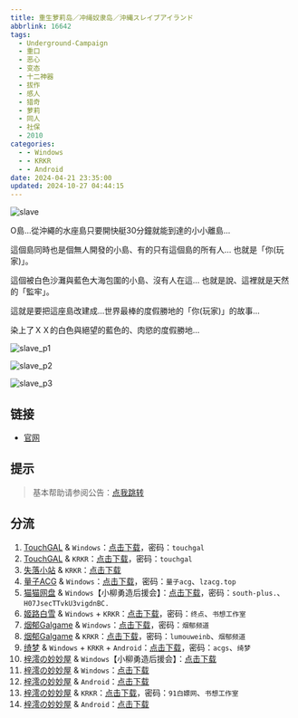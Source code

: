 ```yaml
---
title: 重生萝莉岛／冲绳奴隶岛／沖縄スレイブアイランド
abbrlink: 16642
tags:
  - Underground-Campaign
  - 重口
  - 恶心
  - 变态
  - 十二神器
  - 拔作
  - 感人
  - 猎奇
  - 萝莉
  - 同人
  - 社保
  - 2010
categories:
  - - Windows
  - - KRKR
  - - Android
date: 2024-04-21 23:35:00
updated: 2024-10-27 04:44:15
---
```


![slave](https://unpkg.com/galgame/img/slave.webp)

O島…從沖繩的水座島只要開快艇30分鐘就能到達的小小離島…

這個島同時也是個無人開發的小島、有的只有這個島的所有人…
也就是「你(玩家)」。

這個被白色沙灘與藍色大海包圍的小島、沒有人在這…
也就是說、這裡就是天然的「監牢」。

這就是要把這座島改建成…世界最棒的度假勝地的「你(玩家)」的故事…

染上了ＸＸ的白色與絕望的藍色的、肉慾的度假勝地…

<!-- more -->

![slave_p1](https://unpkg.com/galgame/img/slave_p1.webp)

![slave_p2](https://unpkg.com/galgame/img/slave_p2.webp)

![slave_p3](https://unpkg.com/galgame/img/slave_p3.webp)

## 链接

- [官网](https://ugcp.sakura.ne.jp/slave/)

## 提示

> 基本帮助请参阅公告：[点我跳转](/p/announcement/)

## 分流

1. [TouchGAL](https://touchgal.net/) & `Windows`：[点击下载](https://pan.touchgal.net/s/xQAOIO)，密码：`touchgal`
2. [TouchGAL](https://touchgal.net/) & `KRKR`：[点击下载](https://pan.touchgal.net/s/mZksx)，密码：`touchgal`
3. [失落小站](https://www.shinnku.com/) & `KRKR`：[点击下载](https://www.shinnku.com/api/download/0/krkr/%E9%87%8D%E7%94%9F%E8%90%9D%E8%8E%89%E5%B2%9B.7z)
4. [量子ACG](https://lzacg.org/) & `Windows`：[点击下载](https://lzacg.org/7678)，密码：`量子acg`、`lzacg.top`
5. [猫猫网盘](https://pan.catcat.blog/) & `Windows`【小柳勇造后援会】：[点击下载](https://pan.catcat.blog/d/GalGame/SP%E5%90%8E%E7%AB%AF1%5BGalGame%E5%88%86%E5%8C%BA%5D/%E6%B1%89%E5%8C%96%E6%B8%B8%E6%88%8F%E6%9C%88%E4%BB%BD%E5%90%88%E9%9B%86-%E7%A6%BB%E6%95%A3/2024%E5%B9%B4%E6%B1%89%E5%8C%96%E5%90%88%E9%9B%86/06/%E6%96%B0%E6%B1%89%E5%8C%96%E4%BD%9C%E5%93%81/%5BUnderground%20Campaign%5D%20%E6%B2%96%E7%B8%84%E3%82%B9%E3%83%AC%E3%82%A4%E3%83%96%E3%82%A2%E3%82%A4%E3%83%A9%E3%83%B3%E3%83%89%20%E5%86%B2%E7%BB%B3%E5%A5%B4%E9%9A%B6%E5%B2%9B%20%5B%E5%B0%8F%E6%9F%B3%E5%8B%87%E9%80%A0%E5%90%8E%E6%8F%B4%E4%BC%9A%5D/%5BUnderground%20Campaign%5D%20%E6%B2%96%E7%B8%84%E3%82%B9%E3%83%AC%E3%82%A4%E3%83%96%E3%82%A2%E3%82%A4%E3%83%A9%E3%83%B3%E3%83%89%20%E5%86%B2%E7%BB%B3%E5%A5%B4%E9%9A%B6%E5%B2%9B%20%5B%E5%B0%8F%E6%9F%B3%E5%8B%87%E9%80%A0%E5%90%8E%E6%8F%B4%E4%BC%9A%5D.rar?sign=JuBsVqNDsF-7NRM5x1Be5JNmtaFYSyD9RAviifzPdxc=:0)，密码：`south-plus.`、`H07JsecTTvkU3vigdnBC.`
6. [姬路白雪](https://pan.jlbx.xyz/) & `Windows` + `KRKR`：[点击下载](https://pan.jlbx.xyz/?s=%E9%87%8D%E7%94%9F%E8%90%9D%E8%8E%89%E5%B2%9B)，密码：`终点`、`书想工作室`
7. [烟郁Galgame](https://yanyugal.top/) & `Windows`：[点击下载](https://yanyugal.top/d/disk1/PC/%E5%8D%81%E4%BA%8C%E7%A5%9E%E5%99%A8/1.%E5%9C%B0%E7%8B%B1%E6%B7%B1%E6%B8%8A%E2%80%94%E5%86%B2%E7%BB%B3%E5%A5%B4%E9%9A%B6%E5%B2%9B.rar)，密码：`烟郁频道`
8. [烟郁Galgame](https://yanyugal.top/) & `KRKR`：[点击下载](https://yanyugal.top/d/disk1/%E5%B0%8F%E5%B0%8F%E7%9A%84%E5%88%86%E4%BA%AB%EF%BC%88PC%EF%BC%86%E5%AE%89%E5%8D%93%EF%BC%89/%E5%AE%89%E5%8D%93/krkr/%E9%87%8D%E7%94%9F%E8%90%9D%E8%8E%89%E5%B2%9B.7z)，密码：`lumouweinb`、`烟郁频道`
9. [绮梦](https://acgs.one/) & `Windows` + `KRKR` + `Android`：[点击下载](https://acgs.one/game/114514.html)，密码：`acgs`、`绮梦`
10. [梓澪の妙妙屋](https://zi0.cc/) & `Windows`【小柳勇造后援会】：[点击下载](https://zi0.cc/d/%60%E3%80%90%E5%90%88%E9%9B%86%E7%B3%BB%E5%88%97%E3%80%91/%E6%B1%89%E5%8C%96galgame%E5%90%88%E9%9B%86/2024/06/%5BUnderground%20Campaign%5D%20%E6%B2%96%E7%B8%84%E3%82%B9%E3%83%AC%E3%82%A4%E3%83%96%E3%82%A2%E3%82%A4%E3%83%A9%E3%83%B3%E3%83%89%20%E5%86%B2%E7%BB%B3%E5%A5%B4%E9%9A%B6%E5%B2%9B%20%5B%E5%B0%8F%E6%9F%B3%E5%8B%87%E9%80%A0%E5%90%8E%E6%8F%B4%E4%BC%9A%5D.zip?sign=LIMncPV9uoCJx-anNqRDyn-wCxlW3emM6TO971XKlQw=:0)
11. [梓澪の妙妙屋](https://zi0.cc/) & `Windows`：[点击下载](https://zi0.cc/d/%2C%E3%80%90RPG-%E8%A7%92%E8%89%B2%E6%89%AE%E6%BC%94%E6%B8%B8%E6%88%8F%E3%80%91/%E3%80%90PC%2B%E5%AE%89%E5%8D%93%E3%80%91%E9%87%8D%E7%94%9F%E8%90%9D%E8%8E%89%E5%B2%9B%EF%BC%88%E5%86%B2%E7%BB%B3%E5%A5%B4%E9%9A%B6%E5%B2%9B%EF%BC%89/PC-%E9%87%8D%E7%94%9F%E8%90%9D%E8%8E%89%E5%B2%9B.zip?sign=eWeH5EqIYe3C7z4kpnLrdkDtYWoRdo5kIedUIV_J7PE=:0)
12. [梓澪の妙妙屋](https://zi0.cc/) & `Android`：[点击下载](https://zi0.cc/d/%2C%E3%80%90RPG-%E8%A7%92%E8%89%B2%E6%89%AE%E6%BC%94%E6%B8%B8%E6%88%8F%E3%80%91/%E3%80%90PC%2B%E5%AE%89%E5%8D%93%E3%80%91%E9%87%8D%E7%94%9F%E8%90%9D%E8%8E%89%E5%B2%9B%EF%BC%88%E5%86%B2%E7%BB%B3%E5%A5%B4%E9%9A%B6%E5%B2%9B%EF%BC%89/%E9%87%8D%E7%94%9F%E8%90%9D%E8%8E%89%E5%B2%9B.apk?sign=0n3fZmiKgSsumvhChkzSE9QM-OQadqV7Cv2IqWpH-kM=:0)
13. [梓澪の妙妙屋](https://zi0.cc/) & `KRKR`：[点击下载](https://zi0.cc/d/%60%E3%80%90%E5%BD%92%20%E6%A1%A3%E3%80%91/%E3%80%90KRKR%E5%90%88%E9%9B%86%E3%80%91/2/%E9%87%8D%E7%94%9F%E8%90%9D%E8%8E%89%E5%B2%9B.exe?sign=ioyKWXkBqG-Q0Qv7pmlkX30OsUQTrB2RfB68m-T5FVU=:0)，密码：`91白嫖网`、`书想工作室`
14. [梓澪の妙妙屋](https://zi0.cc/) & `Android`：[点击下载](https://zi0.cc/d/%60%E3%80%90%E5%BD%92%20%E6%A1%A3%E3%80%91/%E3%80%90%E5%AE%89%E5%8D%93%E5%90%88%E9%9B%86%E3%80%91/008/%E9%87%8D%E7%94%9F%E8%90%9D%E8%8E%89%E5%B2%9B.apk?sign=WnRAYqG9rWEdPfcqRomxrlcdPmYioWvzkWKRCQ8OLN8=:0)
